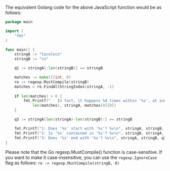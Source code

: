 The equivalent Golang code for the above JavaScript function would be as follows:
```go
package main

import (
	"fmt"
)

func main() {
	stringA := "tacoloco"
	stringB := "co"

	q1 := stringA[:len(stringB)] == stringB

	matches := make([]int, 0)
	re := regexp.MustCompile(stringB)
	matches = re.FindAllStringIndex(stringA, -1)
	
	if len(matches) > 0 {
		fmt.Printf("   In fact, it happens %d times within '%s', at index%s\n", 
			len(matches), stringA, matches[0][0])
	}

	q3 := stringA[len(stringA)-len(stringB):] == stringB

	fmt.Printf("1: Does '%s' start with '%s'? %v\n", stringA, stringB, q1)
	fmt.Printf("2: Is '%s' contained in '%s'? %v\n", stringB, stringA, (~q2) || q2[0] == 0)
	fmt.Printf("3: Does '%s' end with '%s'? %v\n", stringA, stringB, q3)
}
```
Please note that the Go regexp.MustCompile() function is case-sensitive. If you want to make it case-insensitive, you can use the `regexp.IgnoreCase` flag as follows: `re := regexp.MustCompile(stringB, 0)`

